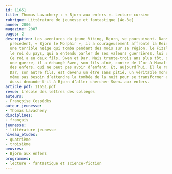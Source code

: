 ```yaml
---
id: 11651
title: Thomas Lavachery : « Bjorn aux enfers ». Lecture cursive 
rubrique: Littérature de jeunesse et fantastique [4e-3e]
annee: 2006
magazine: 2007
pages: 2
description: Les aventures du jeune Viking, Bjorn, se poursuivent. Dans le volume
  précédent, « Bjorn le Morphir », il a courageusement affronté la Reine blanche,
  une terrible neige qui tomba pendant des mois sur sa région, le Fizzland. Harald,
  le roi du pays, qui a entendu parler de ses valeurs guerrières, lui confie une mission.
  Ce roi a eu deux fils, Swen et Dar. Mais trente-trois ans plus tôt, pour gagner
  une guerre, il a échangé Swen, son fils aîné, contre de l’or à Mamafidjar, la reine
  des enfers, qui ne peut pas avoir d’enfant. Et, aujourd’hui, il le regrette. Car
  Dar, son autre fils, est devenu un être sans pitié, un véritable monstre qui n’a
  même pas besoin d’attendre la tombée de la nuit pour se transformer en loup-garou !
  Aussi demande-t-il à Bjorn d’aller chercher Swen… aux enfers.
article_pdf: 11651.pdf
revue: L’école des lettres des collèges
auteurs:
- Françoise Cespédès
auteur_jeunesse:
- Thomas Lavachery
disciplines:
- français
jeunesse:
- littérature jeunesse
niveau_etudes:
- quatrième
- troisième
oeuvres:
- Bjorn aux enfers
programmes:
- lecture - fantastique et science-fiction
---
```

